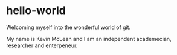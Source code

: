 # hello-world
Welcoming myself into the wonderful world of git.

My name is Kevin McLean and I am an independent academecian, researcher and enterpeneur.
